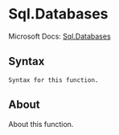 ---
---

# Sql.Databases

Microsoft Docs: [Sql.Databases](https://docs.microsoft.com/en-us/powerquery-m/sql-databases)

## Syntax

```
Syntax for this function.
```

## About

About this function.

